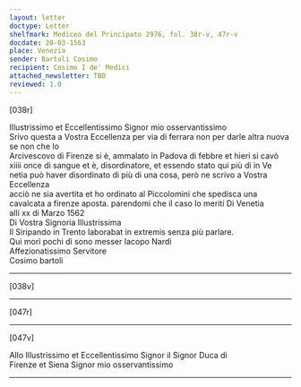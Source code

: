 ```yaml
---
layout: letter
doctype: Letter
shelfmark: Mediceo del Principato 2976, fol. 38r-v, 47r-v
docdate: 20-03-1563
place: Venezia
sender: Bartoli Cosimo
recipient: Cosimo I de' Medici
attached_newsletter: TBD
reviewed: 1.0
---
```


[038r]  
  
  
Illustrissimo et Eccellentissimo Signor mio osservantissimo   
Srivo questa a Vostra Eccellenza per via di ferrara non per darle altra nuova se non che lo  
Arcivescovo di Firenze si è, ammalato in Padova di febbre et hieri si cavò  
xiiii once di sangue et è, disordinatore, et essendo stato qui più dì in Ve  
netia può haver disordinato di più di una cosa, però ne scrivo a Vostra Eccellenza  
acciò ne sia avertita et ho ordinato al Piccolomini che spedisca una  
cavalcata a firenze aposta. parendomi che il caso lo meriti Di Venetia  
alli xx di Marzo 1562  
Di Vostra Signoria Illustrissima  
Il Siripando in Trento laborabat in extremis senza più parlare.  
Qui morì pochi dì sono messer Iacopo Nardi  
Affezionatissimo Servitore  
Cosimo bartoli  
  
---  

[038v]  
  
  
  
---  

[047r]  
  
  
  
---  

[047v]  
  
  
Allo Illustrissimo et Eccellentissimo Signor il Signor Duca di  
Firenze et Siena Signor mio osservantissimo  
  
---  

